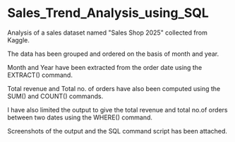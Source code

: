 # Sales_Trend_Analysis_using_SQL

Analysis of a sales dataset named "Sales Shop 2025" collected from Kaggle.

The data has been grouped and ordered on the basis of month and year.

Month and Year have been extracted from the order date using the EXTRACT() command. 

Total revenue and Total no. of orders have also been computed using the SUM() and COUNT() commands.

I have also limited the output to give the total revenue and total no.of orders between two dates using the WHERE() command.

Screenshots of the output and the SQL command script has been attached.
